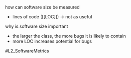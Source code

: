 how can software size be measured
- lines of code ([[LOC]]) → not as useful

why is software size important
- the larger the class, the more bugs it is likely to contain
- more LOC increases potential for bugs

#L2_SoftwareMetrics 
